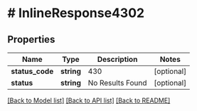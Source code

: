 # # InlineResponse4302

## Properties

Name | Type | Description | Notes
------------ | ------------- | ------------- | -------------
**status_code** | **string** | 430 | [optional]
**status** | **string** | No Results Found | [optional]

[[Back to Model list]](../../README.md#models) [[Back to API list]](../../README.md#endpoints) [[Back to README]](../../README.md)
